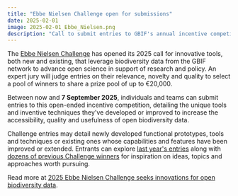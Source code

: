 ```yaml
---
title: "Ebbe Nielsen Challenge open for submissions"
date: 2025-02-01
image: 2025-02-01_Ebbe_Nielsen.png
description: "Call to submit entries to GBIF's annual incentive competition with €20,000 in prizes. Deadline: 7 September 2025"
---
```


The [Ebbe Nielsen Challenge](https://www.gbif.org/ebbe) has opened its 2025 call for innovative tools, both new and existing, that leverage biodiversity data from the GBIF network to advance open science in support of research and policy. An expert jury will judge entries on their relevance, novelty and quality to select a pool of winners to share a prize pool of up to €20,000.

Between now and **7 September 2025**, individuals and teams can submit entries to this open-ended incentive competition, detailing the unique tools and inventive techniques they've developed or improved to increase the accessibility, quality and usefulness of open biodiversity data.

Challenge entries may detail newly developed functional prototypes, tools and techniques or existing ones whose capabilities and features have been improved or extended. Entrants can explore [last year's entries](https://www.gbif.org/news/7cNvqaLzeSyQrLOulk4L5S/2025-ebbe-nielsen-challenge-seeks-innovations-for-open-biodiversity-data#_previous-challenge-entrants) along with [dozens of previous Challenge winners](https://www.gbif.org/composition/6m87h1AVkXkeCUvAApsoQ4/) for inspiration on ideas, topics and approaches worth pursuing.

Read more at [2025 Ebbe Nielsen Challenge seeks innovations for open biodiversity data](https://www.gbif.org/news/7cNvqaLzeSyQrLOulk4L5S/2025-ebbe-nielsen-challenge-seeks-innovations-for-open-biodiversity-data).
